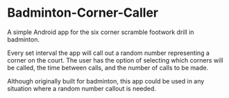# Badminton-Corner-Caller

A simple Android app for the six corner scramble footwork drill in badminton.

Every set interval the app will call out a random number representing a corner on the court. The user has the option of selecting which corners will be called, the time between calls, and the number of calls to be made.

Although originally built for badminton, this app could be used in any situation where a random number callout is needed.
